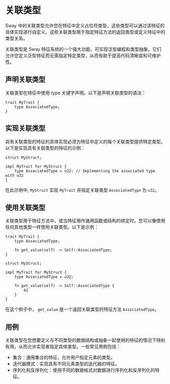 # 关联类型

Sway 中的关联类型允许您在特征中定义占位符类型，这些类型可以通过该特征的具体实现进行自定义。这些关联类型用于指定特征方法的返回类型或定义特征中的类型关系。

关联类型是 Sway 特征系统的一个强大功能，可实现泛型编程和类型抽象。它们允许您定义泛型特征而无需指定特定类型，从而有助于提高代码清晰度和可维护性。

## 声明关联类型

关联类型在特征中使用 type 关键字声明。以下是声明关联类型的语法：

```sway
trait MyTrait {
    type AssociatedType;
}
```

## 实现关联类型

具有关联类型的特征的具体实现必须为特征中定义的每个关联类型提供特定类型。以下是实现具有关联类型的特征的示例：

```sway
struct MyStruct;

impl MyTrait for MyStruct {
    type AssociatedType = u32; // Implementing the associated type with u32
}
```

在此示例中, `MyStruct` 实现 `MyTrait` 并指定关联类型 `AssociatedType` 为 `u32`。

## 使用关联类型

关联类型用于特征方法中，或当特征用作通用函数或结构的绑定时。您可以像使用任何其他类型一样使用关联类型。以下是示例：

```sway
trait MyTrait {
    type AssociatedType;
    
    fn get_value(self) -> Self::AssociatedType;
}

struct MyStruct;

impl MyTrait for MyStruct {
    type AssociatedType = u32;

    fn get_value(self) -> Self::AssociatedType {
        42
    }
}
```

在这个例子中， `get_value` 是一个返回关联类型的特征方法 `AssociatedType`。

## 用例

关联类型在您想要定义与不同类型的数据结构或抽象一起使用的特征的情况下特别有用，从而允许实现者指定具体类型。一些常见用例包括：

- 集合：通用集合的特征，允许用户指定元素的类型。
- 迭代器模式：实现具有不同元素类型的迭代器的特征。
- 序列化和反序列化：使用不同的数据格式对数据进行序列化和反序列化的特征。

